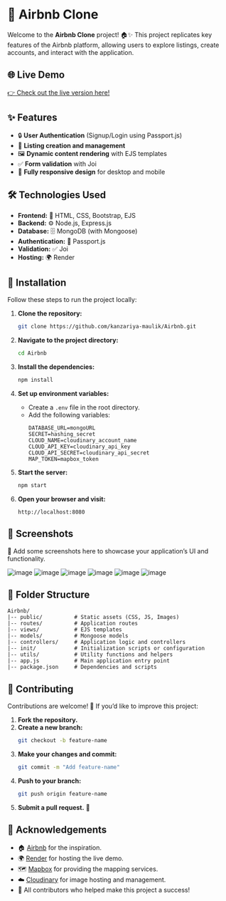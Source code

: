 # 🌟 Airbnb Clone

Welcome to the **Airbnb Clone** project! 🏠✨ This project replicates key features of the Airbnb platform, allowing users to explore listings, create accounts, and interact with the application.

## 🌐 Live Demo

[👉 Check out the live version here!](https://airbnb-64m2.onrender.com/listing)

## ✨ Features

- 🔒 **User Authentication** (Signup/Login using Passport.js)
- 🏡 **Listing creation and management**
- 🖼️ **Dynamic content rendering** with EJS templates
- ✅ **Form validation** with Joi
- 📱 **Fully responsive design** for desktop and mobile

## 🛠️ Technologies Used

- **Frontend:** 🎨 HTML, CSS, Bootstrap, EJS
- **Backend:** ⚙️ Node.js, Express.js
- **Database:** 🗄️ MongoDB (with Mongoose)
- **Authentication:** 🔑 Passport.js
- **Validation:** ✅ Joi
- **Hosting:** 🌍 Render

## 🚀 Installation

Follow these steps to run the project locally:

1. **Clone the repository:**

   ```bash
   git clone https://github.com/kanzariya-maulik/Airbnb.git
   ```

2. **Navigate to the project directory:**

   ```bash
   cd Airbnb
   ```

3. **Install the dependencies:**

   ```bash
   npm install
   ```

4. **Set up environment variables:**

   - Create a `.env` file in the root directory.
   - Add the following variables:
     ```env
     DATABASE_URL=mongoURL
     SECRET=hashing_secret
     CLOUD_NAME=cloudinary_account_name
     CLOUD_API_KEY=cloudinary_api_key
     CLOUD_API_SECRET=cloudinary_api_secret
     MAP_TOKEN=mapbox_token
     ```

5. **Start the server:**

   ```bash
   npm start
   ```

6. **Open your browser and visit:**

   ```
   http://localhost:8080
   ```

## 📸 Screenshots

🎉 Add some screenshots here to showcase your application’s UI and functionality.

![image](https://github.com/user-attachments/assets/14a062af-bd2c-405f-bc42-8e3c9d7cc676)
![image](https://github.com/user-attachments/assets/3fa4f0e1-540b-4b21-9207-33cf1967f2d6)
![image](https://github.com/user-attachments/assets/6fb22fe2-73d3-4dd1-9ee6-808986431ab8)
![image](https://github.com/user-attachments/assets/76ca54e6-b40a-4d4c-9e79-35dfeb2394d5)
![image](https://github.com/user-attachments/assets/06b96c0b-37bd-4b9e-ae6e-d156f3c248e4)
![image](https://github.com/user-attachments/assets/66a5d7a9-9287-4725-8bd2-5e5c7206db82)



## 📂 Folder Structure

```
Airbnb/
|-- public/          # Static assets (CSS, JS, Images)
|-- routes/          # Application routes
|-- views/           # EJS templates
|-- models/          # Mongoose models
|-- controllers/     # Application logic and controllers
|-- init/            # Initialization scripts or configuration
|-- utils/           # Utility functions and helpers
|-- app.js           # Main application entry point
|-- package.json     # Dependencies and scripts
```

## 🤝 Contributing

Contributions are welcome! 🎉 If you’d like to improve this project:

1. **Fork the repository.**
2. **Create a new branch:**
   ```bash
   git checkout -b feature-name
   ```
3. **Make your changes and commit:**
   ```bash
   git commit -m "Add feature-name"
   ```
4. **Push to your branch:**
   ```bash
   git push origin feature-name
   ```
5. **Submit a pull request.** 🚀


## 🙏 Acknowledgements

- 🏠 [Airbnb](https://www.airbnb.com) for the inspiration.
- 🌍 [Render](https://render.com) for hosting the live demo.
- 🗺️ [Mapbox](https://www.mapbox.com) for providing the mapping services.
- ☁️ [Cloudinary](https://cloudinary.com) for image hosting and management.
- 💖 All contributors who helped make this project a success!

